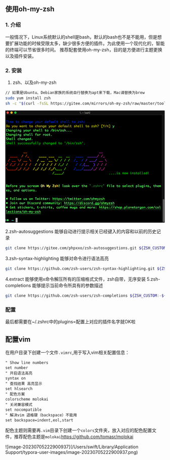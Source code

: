 ## 使用oh-my-zsh

### 1. 介绍

一般情况下，Linux系统默认的shell是bash，默认的bash也不是不能用，但是想要扩展功能的时候受限太多，缺少很多方便的插件。为此使用一个现代化的，智能的终端可以节省很多时间。
推荐配套使用oh-my-zsh，目的是方便进行主题更换以及插件安装。

### 2. 安装
1. zsh、以及oh-my-zsh
```sh
// 如果是Ubuntu、Debian家族的系统自行替换为apt来下载，Mac请替换为brew
sudo yum install zsh
sh -c "$(curl -fsSL https://gitee.com/mirrors/oh-my-zsh/raw/master/tools/install.sh)"
```
![安装oh-my-zsh](localpicbed/终端配置.assets/1240-4700299.png)

2.zsh-autosuggestions
能够自动进行提示相关已经键入的内容和以前的历史记录

```sh
git clone https://gitee.com/phpxxo/zsh-autosuggestions.git ${ZSH_CUSTOM:-~/.oh-my-zsh/custom}/plugins/zsh-autosuggestions
```
3.zsh-syntax-highlighting
能够对命令进行语法高亮
```sh
git clone https://github.com/zsh-users/zsh-syntax-highlighting.git ${ZSH_CUSTOM:-~/.oh-my-zsh/custom}/plugins/zsh-syntax-highlighting
```
4.extract
能够使用x命令解压所有的压缩格式文件，zsh自带，无序安装
5.zsh-completions
能够提示当前命令所具有的参数描述
```sh
git clone https://github.com/zsh-users/zsh-completions ${ZSH_CUSTOM:-${ZSH:-~/.oh-my-zsh}/custom}/plugins/zsh-completions
```
### 配置
最后都需要在~/.zshrc中的plugins=配置上对应的插件名字就OK啦

## 配置vim

在用户目录下创建一个文件`.vimrc`,用于写入vim相关配置信息：

```
" Show line numbers
set number
" 开启语法高亮
syntax on
" 查找结果 高亮显示
set hlsearch
" 配色方案
colorscheme molokai
" 关闭兼容模式
set nocompatible
" 解决vim 退格键（backspace）不能用
set backspace=indent,eol,start
```

配色主题则需要再`.vim`目录下创建一个`colors`文件夹，放入对应的配色配置文件，推荐配色主题是`molokai`https://github.com/tomasr/molokai

![image-20230705222900937](/Users/swift/Library/Application Support/typora-user-images/image-20230705222900937.png)